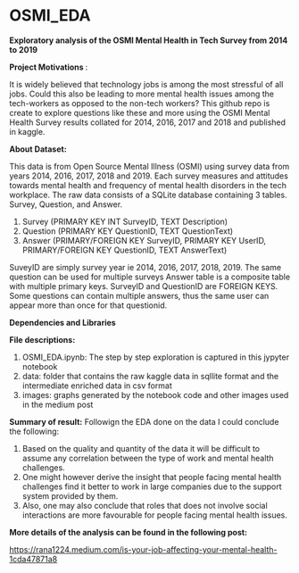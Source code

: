 # OSMI_EDA
<B> Exploratory analysis of the OSMI Mental Health in Tech Survey from 2014 to 2019 </B>

<B> Project Motivations </B>:

  It is widely believed that technology jobs is among the most stressful of all jobs. Could this also be leading to more mental health issues among the tech-workers as opposed to the non-tech workers? This github repo is create to explore questions like these and more using the OSMI Mental Health Survey results collated for 2014, 2016, 2017 and 2018 and published in kaggle.

<B>About Dataset:</B>

  This data is from Open Source Mental Illness (OSMI) using survey data from years 2014, 2016, 2017, 2018 and 2019. Each survey measures and attitudes towards mental health and frequency of mental health disorders in the tech workplace.
  The raw data consists of a SQLite database containing 3 tables. Survey, Question, and Answer.
1) Survey (PRIMARY KEY INT SurveyID, TEXT Description)
2) Question (PRIMARY KEY QuestionID, TEXT QuestionText)
3) Answer (PRIMARY/FOREIGN KEY SurveyID, PRIMARY KEY UserID, PRIMARY/FOREIGN KEY QuestionID, TEXT AnswerText)

  SuveyID are simply survey year ie 2014, 2016, 2017, 2018, 2019.
  The same question can be used for multiple surveys
  Answer table is a composite table with multiple primary keys. SurveyID and QuestionID are FOREIGN KEYS.
  Some questions can contain multiple answers, thus the same user can appear more than once for that questionid.

<B>Dependencies and Libraries</B>


<B>File descriptions:</B>
1) OSMI_EDA.ipynb: The step by step exploration is captured in this jypyter notebook
2) data: folder that contains the raw kaggle data in sqllite format and the intermediate enriched data in csv format
3) images: graphs generated by the notebook code and other images used in the medium post

<B>Summary of result:</B>
Followign the EDA done on the data I could conclude the following:
1) Based on the quality and quantity of the data it will be difficult to assume any correlation between the type of work and mental health challenges.
2) One might however derive the insight that people facing mental health challenges find it better to work in large companies due to the support system provided by them.
3) Also, one may also conclude that roles that does not involve social interactions are more favourable for people facing mental health issues.


<B>More details of the analysis can be found in the following post:</B>

https://rana1224.medium.com/is-your-job-affecting-your-mental-health-1cda47871a8

